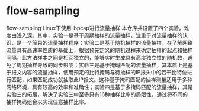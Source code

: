 # flow-sampling
flow-sampling
Linux下使用libpcap进行流量抽样
本仓库共设置了四个实验，难度由浅入深。其中，实验一是基于周期抽样的流量抽样，注重于对流量抽样的认识，是一个简易的流量抽样程序；实验二是基于随机抽样的流量抽样，在了解网络流量具有高速率性质的基础上，根据预先定义的随机过程来确定抽样的起点和抽样间隔，此方法样本之间是相互独立的，能够实时生成具有高度独立性的随机数，避免了周期抽样导致的同步影响；实验三是基于掩码匹配的流量抽样，其本质上是基于报文内容的流量抽样，使用预定的比特掩码与待抽样的IP报头中的若干比特位进行匹配，如果匹配成功就抽取此IP报文。这种基于掩码匹配的抽样测量适用于多种网络环境，具有较高的效率和准确性；实验四是基于多掩码匹配的流量抽样，其是实验三的拓展，解决了实验三中至多只有16种抽样比率的局限性，通过将不同的抽样掩码组合以实现任意抽样比率。
